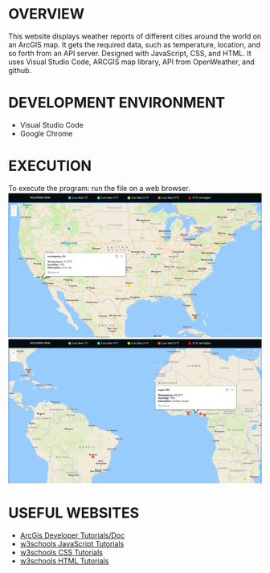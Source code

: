 # OVERVIEW
This website displays weather reports of different cities around the world on an ArcGIS map. It gets the required data, such as temperature, location, and so forth from an API server. Designed with JavaScript, CSS, and HTML.
It uses Visual Studio Code, ARCGIS map library, API from OpenWeather, and github.

# DEVELOPMENT ENVIRONMENT
* Visual Studio Code
* Google Chrome

# EXECUTION
To execute the program: run the file on a web browser.
![Program screenshot showing the output](WeatherWeb.png)
![Program screenshot showing the output](WeatherWeb2.png)

# USEFUL WEBSITES
* [ArcGis Developer Tutorials/Doc](https://developers.arcgis.com/labs/browse/?product=javascript&topic=any)
* [w3schools JavaScript Tutorials](https://www.w3schools.com/js/)
* [w3schools CSS Tutorials](https://www.https://www.w3schools.com/css/default.asp)
* [w3schools HTML Tutorials](https://www.https://www.w3schools.com/html/default.asp)

